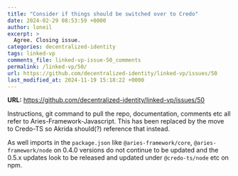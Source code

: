 ```yaml
---
title: "Consider if things should be switched over to Credo"
date: 2024-02-29 08:53:59 +0000
author: loneil
excerpt: >
  Agree. Closing issue.
categories: decentralized-identity
tags: linked-vp
comments_file: linked-vp-issue-50_comments
permalink: /linked-vp/50/
url: https://github.com/decentralized-identity/linked-vp/issues/50
last_modified_at: 2024-11-19 15:18:22 +0000
---
```



**URL:** https://github.com/decentralized-identity/linked-vp/issues/50

Instructions, git command to pull the repo, documentation, comments etc all refer to Aries-Framework-Javascript. This has been replaced by the move to Credo-TS so Akrida should(?) reference that instead.

As well imports in the `package.json` like `@aries-framework/core`, `@aries-framework/node` on 0.4.0 versions do not continue to be updated and the 0.5.x updates look to be released and updated under `@credo-ts/node` etc on npm.